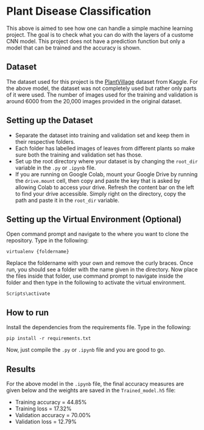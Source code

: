 # Plant Disease Classification
This above is aimed to see how one can handle a simple machine learning project. The goal is to check what you can do with the layers of a custome CNN model. This project does not have a prediction function but only a model that can be trained and the accuracy is shown.

## Dataset
The dataset used for this project is the [PlantVillage](https://www.kaggle.com/emmarex/plantdisease) dataset from Kaggle. For the above model, the dataset was not completely used but rather only parts of it were used. The number of images used for the training and validation is around 6000 from the 20,000 images provided in the original dataset.

## Setting up the Dataset
- Separate the dataset into training and validation set and keep them in their respective folders.
- Each folder has labelled images of leaves from different plants so make sure both the training and validation set has those.
- Set up the root directory where your dataset is by changing the ```root_dir``` variable in the ```.py``` or ```.ipynb``` file.
- If you are running on Google Colab, mount your Google Drive by running the ```drive.mount``` cell, then copy and paste the key that is asked by allowing Colab to access your drive. Refresh the content bar on the left to find your drive accessible. Simply right on the directory, copy the path and paste it in the ```root_dir``` variable.

## Setting up the Virtual Environment (Optional)
Open command prompt and navigate to the where you want to clone the repository. Type in the following:
```
virtualenv {foldername}
```
Replace the foldername with your own and remove the curly braces. Once run, you should see a folder with the name given in the directory. Now place the files inside that folder, use command prompt to navigate inside the folder and then type in the following to activate the virtual environment.
```
Scripts\activate
```
## How to run
Install the dependencies from the requirements file. Type in the following:
```
pip install -r requirements.txt
```
Now, just compile the ```.py``` or ```.ipynb``` file and you are good to go. 

## Results
For the above model in the ```.ipynb``` file, the final accuracy measures are given below and the weights are saved in the ```Trained_model.h5``` file:
- Training accuracy = 44.85%
- Training loss = 17.32%
- Validation accuracy = 70.00%
- Validation loss = 12.79%

